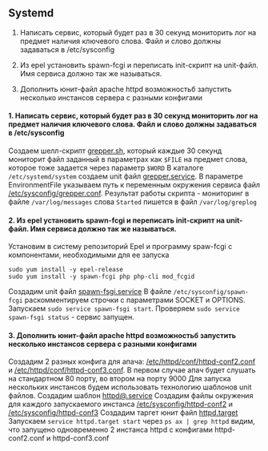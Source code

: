 
## Systemd
1. Написать сервис, который будет раз в 30 секунд мониторить лог на предмет наличия ключевого слова. Файл и слово должны задаваться в /etc/sysconfig

2. Из epel установить spawn-fcgi и переписать init-скрипт на unit-файл. Имя сервиса должно так же называться.
3. Дополнить юнит-файл apache httpd возможностьб запустить несколько инстансов сервера с разными конфигами

#### 1. Написать сервис, который будет раз в 30 секунд мониторить лог на предмет наличия ключевого слова. Файл и слово должны задаваться в /etc/sysconfig

Создаем шелл-скрипт [grepper.sh](https://github.com/bootcd/Otus-linux-homework/blob/SystemD-%D0%B8-SysV/1/grepper.sh), который каждые 30 секунд мониторит файл заданный в параметрах как `$FILE` на предмет слова, которое тоже задается через параметр `$WORD`
В каталоге `/etc/systemd/system` создаем unit файл [grepper.service](https://github.com/bootcd/Otus-linux-homework/blob/SystemD-%D0%B8-SysV/1/grepper.service). В параметре EnvironmentFile указываем путь к переменным окружения сервиса файл [/etc/sysconfig/grepper.conf](https://github.com/bootcd/Otus-linux-homework/blob/SystemD-%D0%B8-SysV/1/grepper.conf).
Результат работы скрипта - мониторинг в файле `/var/log/messages` слова `Started` пишется в файл `/var/log/greplog`

#### 2. Из epel установить spawn-fcgi и переписать init-скрипт на unit-файл. Имя сервиса должно так же называться.

Установим в систему репозиторий Epel и программу spaw-fcgi с компонентами, необходимыми для ее запуска
```
sudo yum install -y epel-release
sudo yum install -y spawn-fcgi php php-cli mod_fcgid
```
Создадим unit файл [spawn-fsgi.service](https://github.com/bootcd/Otus-linux-homework/blob/SystemD-%D0%B8-SysV/2/spawn-fsgi.service)
В файле `/etc/sysconfig/spawn-fcgi` раскомментируем строчки с параметрами SOCKET и OPTIONS.
Запускаем `sudo service spawn-fsgi start`. Проверяем  `sudo service spawn-fsgi status` - сервис запущен.


#### 3. Дополнить юнит-файл apache httpd возможностьб запустить несколько инстансов сервера с разными конфигами

Создадим 2 разных конфига для апача: [/etc/httpd/conf/httpd-conf2.conf](https://github.com/bootcd/Otus-linux-homework/blob/SystemD-%D0%B8-SysV/3/httpd-conf2.conf) и [/etc/httpd/conf/httpd-conf3.conf](https://github.com/bootcd/Otus-linux-homework/blob/SystemD-%D0%B8-SysV/3/httpd-conf3.conf). В первом случае апач будет слушать на стандартном 80 порту, во втором на порту 9000
Для запуска нескольких инстансов будем использовать технологию шаблонов unit файлов.
Создадим шаблон [httpd@.service](https://github.com/bootcd/Otus-linux-homework/blob/SystemD-%D0%B8-SysV/3/httpd%40.service)
Создадим файлы окружения для каждого запускаемого инстанса [/etc/sysconfig/httpd-conf2](https://github.com/bootcd/Otus-linux-homework/blob/SystemD-%D0%B8-SysV/3/httpd-conf2.conf) и [/etc/sysconfig/httpd-conf3](https://github.com/bootcd/Otus-linux-homework/blob/SystemD-%D0%B8-SysV/3/httpd-conf3.conf)
Создадим таргет юнит файл [httpd.target](https://github.com/bootcd/Otus-linux-homework/blob/SystemD-%D0%B8-SysV/3/httpd.target)
Запускаем `service httpd.target start`
через `ps ax | grep httpd` видим, что запущено одновременно 2 инстанса httpd с конфигами httpd-conf2.conf и httpd-conf3.conf
